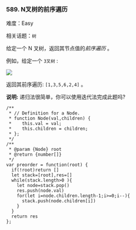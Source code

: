 ### 589. N叉树的前序遍历

难度：Easy

相关话题：`树`

给定一个 N 叉树，返回其节点值的*前序遍历* 。

例如，给定一个 `3叉树` :



![](https://assets.leetcode-cn.com/aliyun-lc-upload/uploads/2018/10/12/narytreeexample.png)




返回其前序遍历:  `[1,3,5,6,2,4]` 。



**说明:** 递归法很简单，你可以使用迭代法完成此题吗?

```
/**
 * // Definition for a Node.
 * function Node(val,children) {
 *    this.val = val;
 *    this.children = children;
 * };
 */
/**
 * @param {Node} root
 * @return {number[]}
 */
var preorder = function(root) {
  if(!root)return []
  let stack=[root],res=[]
  while(stack.length>0 ){
    let node=stack.pop()
    res.push(node.val)
    for(let i=node.children.length-1;i>=0;i--){
      stack.push(node.children[i])
    }
  }
  return res
};
```

